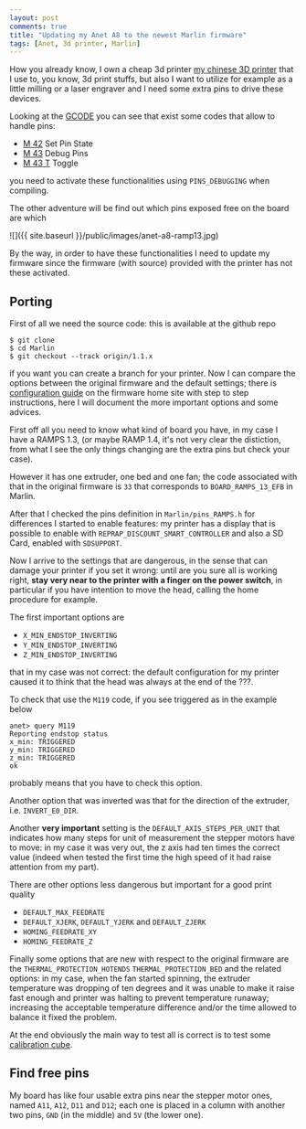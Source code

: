 ```yaml
---
layout: post
comments: true
title: "Updating my Anet A8 to the newest Marlin firmware"
tags: [Anet, 3d printer, Marlin]
---
```


How you already know, I own a cheap 3d printer [my chinese 3D printer](https://www.aliexpress.com/item/Newest-Upgraded-Reprap-Prusa-i3-3D-Printer-kits-High-Quality-Desktop-CNC-Full-colors-3d-printer/32705999543.html)
that I use to, you know, 3d print stuffs, but also I want to utilize for 
example as a little milling or a laser engraver and I need some extra pins to drive these devices.

Looking at the [GCODE](http://marlinfw.org/meta/gcode/) you can see that exist some codes that allow
to handle pins: 
 - [M 42](http://marlinfw.org/docs/gcode/M042.html) Set Pin State
 - [M 43](http://marlinfw.org/docs/gcode/M043.html) Debug Pins
 - [M 43 T](http://marlinfw.org/docs/gcode/M043-T.html) Toggle

you need to activate these functionalities using ``PINS_DEBUGGING`` when compiling.

The other adventure will be find out which pins exposed free on the board
are which

![]({{ site.baseurl }}/public/images/anet-a8-ramp13.jpg)

By the way, in order to have these functionalities I need to update my firmware since
the firmware (with source) provided with the printer has not these activated.

## Porting

First of all we need the source code: this is available at the github repo

```
$ git clone
$ cd Marlin
$ git checkout --track origin/1.1.x
```

if you want you can create a branch for your printer. Now I can compare the options
between the original firmware and the default settings; there is [configuration guide](http://marlinfw.org/docs/configuration/configuration.html)
on the firmware home site with step to step instructions, here I will document the more
important options and some advices.

First off all you need to know what kind of board you have, in my case I have a RAMPS 1.3,
(or maybe RAMP 1.4, it's not very clear the distiction, from what I see the only
things changing are the extra pins but check your case).

However it has one extruder, one bed and one fan; the code associated with that in the original firmware
is ``33`` that corresponds to ``BOARD_RAMPS_13_EFB`` in Marlin.

After that I checked the pins definition in ``Marlin/pins_RAMPS.h`` for differences
I started to enable features: my printer has a display that is possible to enable with
``REPRAP_DISCOUNT_SMART_CONTROLLER`` and also a SD Card, enabled with ``SDSUPPORT``.

Now I arrive to the settings that are dangerous, in the sense that can damage your
printer if you set it wrong: until are you sure all is working right, **stay very near
to the printer with a finger on the power switch**, in particular if you have intention
to move the head, calling the home procedure for example.

The first important options are

 - ``X_MIN_ENDSTOP_INVERTING``
 - ``Y_MIN_ENDSTOP_INVERTING``
 - ``Z_MIN_ENDSTOP_INVERTING``

that in my case was not correct: the default configuration for my printer
caused it to think that the head was always at the end of the ???.

To check that use the ``M119`` code, if you see triggered as in the example below

```
anet> query M119
Reporting endstop status
x_min: TRIGGERED
y_min: TRIGGERED
z_min: TRIGGERED
ok

```

probably means that you have to check this option.

Another option that was inverted was that for the direction of the extruder, i.e.
``INVERT_E0_DIR``.

Another **very important** setting is the ``DEFAULT_AXIS_STEPS_PER_UNIT`` that indicates
how many steps for unit of measurement the stepper motors have to move: in my case it was
very out, the z axis had ten times the correct value (indeed when tested the first
time the high speed of it had raise attention from my part).

There are other options less dangerous but important for a good print quality

 - ``DEFAULT_MAX_FEEDRATE``
 - ``DEFAULT_XJERK``, ``DEFAULT_YJERK`` and ``DEFAULT_ZJERK``
 - ``HOMING_FEEDRATE_XY``
 - ``HOMING_FEEDRATE_Z``

Finally some options that are new with respect to the original firmware are
the ``THERMAL_PROTECTION_HOTENDS`` ``THERMAL_PROTECTION_BED`` and the related
options: in my case, when the fan started spinning, the extruder temperature
was dropping of ten degrees and it was unable to make it raise fast enough
and printer was halting to prevent temperature runaway; increasing the acceptable
temperature difference and/or the time allowed to balance it fixed the problem.

At the end obviously the main way to test all is correct is to test some
[calibration cube](https://www.thingiverse.com/thing:1278865).


## Find free pins

My board has like four usable extra pins near the stepper motor ones, named
``A11``, ``A12``, ``D11`` and ``D12``; each one is placed in a column with another two
pins, ``GND`` (in the middle) and ``5V`` (the lower one).
